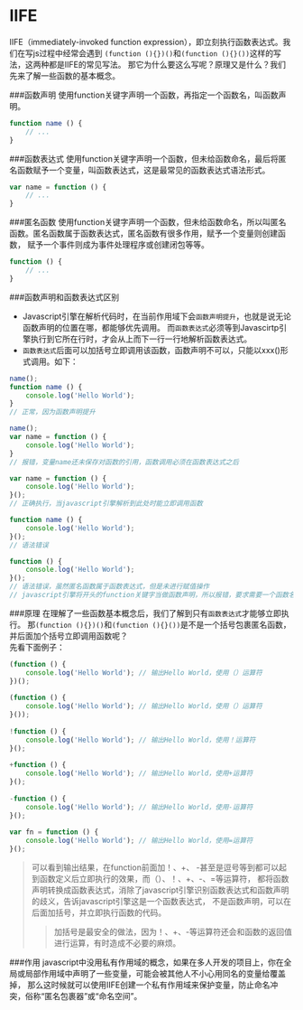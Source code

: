 # IIFE
IIFE（immediately-invoked function expression），即立刻执行函数表达式。我们在写js过程中经常会遇到
`(function (){})()`和`(function (){}())`这样的写法，这两种都是IIFE的常见写法。
那它为什么要这么写呢？原理又是什么？我们先来了解一些函数的基本概念。

###函数声明
使用function关键字声明一个函数，再指定一个函数名，叫函数声明。
```javascript
function name () {
	// ...
}
```

###函数表达式
使用function关键字声明一个函数，但未给函数命名，最后将匿名函数赋予一个变量，叫函数表达式，这是最常见的函数表达式语法形式。
```javascript
var name = function () {
	// ...
}
```

###匿名函数
使用function关键字声明一个函数，但未给函数命名，所以叫匿名函数。匿名函数属于函数表达式，匿名函数有很多作用，赋予一个变量则创建函数，
赋予一个事件则成为事件处理程序或创建闭包等等。
```javascript
function () {
	// ...
}
```

###函数声明和函数表达式区别
* Javascript引擎在解析代码时，在当前作用域下会`函数声明提升`，也就是说无论函数声明的位置在哪，都能够优先调用。
而`函数表达式`必须等到Javascirtp引擎执行到它所在行时，才会从上而下一行一行地解析函数表达式。
* `函数表达式`后面可以加括号立即调用该函数，函数声明不可以，只能以xxx()形式调用。如下：

```javascript
name();  
function name () {
	console.log('Hello World');
}
// 正常，因为函数声明提升

name();  
var name = function () {
	console.log('Hello World');
}
// 报错，变量name还未保存对函数的引用，函数调用必须在函数表达式之后

var name = function () {
	console.log('Hello World');
}();
// 正确执行，当javascript引擎解析到此处时能立即调用函数

function name () {
	console.log('Hello World');
}();
// 语法错误

function () {
	console.log('Hello World');
}();
// 语法错误，虽然匿名函数属于函数表达式，但是未进行赋值操作
// javascript引擎将开头的function关键字当做函数声明，所以报错，要求需要一个函数名
```
###原理
在理解了一些函数基本概念后，我们了解到只有`函数表达式`才能够立即执行。
那`(function (){})()`和`(function (){}())`是不是一个括号包裹匿名函数，并后面加个括号立即调用函数呢？  
先看下面例子：

```javascript
(function () {
    console.log('Hello World'); // 输出Hello World，使用（）运算符
})();
  
(function () {
    console.log('Hello World'); // 输出Hello World，使用（）运算符
}());
  
!function () {
    console.log('Hello World'); // 输出Hello World，使用！运算符
}();
  
+function () {
    console.log('Hello World'); // 输出Hello World，使用+运算符
}();
  
-function () {
    console.log('Hello World'); // 输出Hello World，使用-运算符
}();
  
var fn = function () {
    console.log('Hello World'); // 输出Hello World，使用=运算符
}();
```
>可以看到输出结果，在function前面加！、+、 -甚至是逗号等到都可以起到函数定义后立即执行的效果，而（）、！、+、-、=等运算符，
都将函数声明转换成函数表达式，消除了javascript引擎识别函数表达式和函数声明的歧义，告诉javascript引擎这是一个函数表达式，
不是函数声明，可以在后面加括号，并立即执行函数的代码。
>>加括号是最安全的做法，因为！、+、-等运算符还会和函数的返回值进行运算，有时造成不必要的麻烦。

###作用
javascript中没用私有作用域的概念，如果在多人开发的项目上，你在全局或局部作用域中声明了一些变量，可能会被其他人不小心用同名的变量给覆盖掉，
那么这时候就可以使用IIFE创建一个私有作用域来保护变量，防止命名冲突，俗称“匿名包裹器”或“命名空间”。
